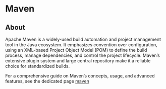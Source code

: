 # Maven

## About

Apache Maven is a widely-used build automation and project management tool in the Java ecosystem. It emphasizes convention over configuration, using an XML-based Project Object Model (POM) to define the build process, manage dependencies, and control the project lifecycle. Maven’s extensive plugin system and large central repository make it a reliable choice for standardized builds.

For a comprehensive guide on Maven’s concepts, usage, and advanced features, see the dedicated page [maven](../../../maven/ "mention")

